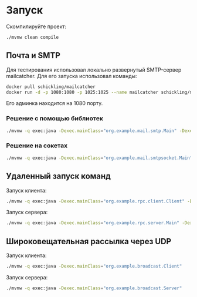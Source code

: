 # Запуск
Скомпилируйте проект:
```bash
./mvnw clean compile
```

## Почта и SMTP
Для тестирования использовал локально развернутый SMTP-сервер mailcatcher. Для его запуска использовал команды:
```bash
docker pull schickling/mailcatcher
docker run -d -p 1080:1080 -p 1025:1025 --name mailcatcher schickling/mailcatcher
```

Его админка находится на 1080 порту.

### Решение с помощью библиотек
```bash
./mvnw -q exec:java -Dexec.mainClass="org.example.mail.smtp.Main" -Dexec.args="receiver@mail.ru"
```


### Решение на сокетах
```bash
./mvnw -q exec:java -Dexec.mainClass="org.example.mail.smtpsocket.Main"
```

## Удаленный запуск команд
Запуск клиента:
```bash
./mvnw -q exec:java -Dexec.mainClass="org.example.rpc.client.Client" -Dexec.args="127.0.0.1 8080 'ping yandex.ru'"
```

Запуск сервера:
```bash
./mvnw -q exec:java -Dexec.mainClass="org.example.rpc.server.Main" -Dexec.args="8080"
```

## Широковещательная рассылка через UDP
Запуск клиента:
```bash
./mvnw -q exec:java -Dexec.mainClass="org.example.broadcast.Client"
```

Запуск сервера:
```bash
./mvnw -q exec:java -Dexec.mainClass="org.example.broadcast.Server"
```
